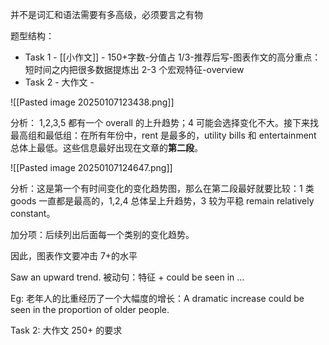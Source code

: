 并不是词汇和语法需要有多高级，必须要言之有物

题型结构：

- Task 1 - [[小作文]] - 150+字数-分值占 1/3-推荐后写-图表作文的高分重点：短时间之内把很多数据提炼出 2-3 个宏观特征-overview
- Task 2 - 大作文 - 

![[Pasted image 20250107123438.png]]

分析： 1,2,3,5 都有一个 overall 的上升趋势；4 可能会选择变化不大。接下来找最高组和最低组：在所有年份中，rent 是最多的，utility bills 和 entertainment 总体上最低。这些信息最好出现在文章的**第二段**。

![[Pasted image 20250107124647.png]]

分析：这是第一个有时间变化的变化趋势图，那么在第二段最好就要比较：1 类 goods 一直都是最高的，1,2,4 总体呈上升趋势，3 较为平稳 remain relatively constant。

加分项：后续列出后面每一个类别的变化趋势。

因此，图表作文要冲击 7+的水平

Saw an upward trend. 被动句：特征 + could be seen in ...

Eg: 老年人的比重经历了一个大幅度的增长：A dramatic increase could be seen in the proportion of older people.

Task 2: 大作文 250+ 的要求
 